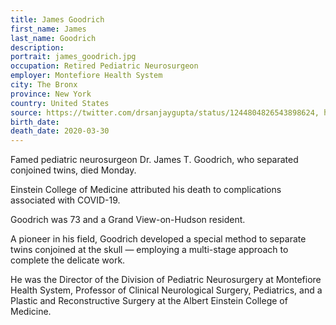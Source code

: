 ```yaml
---
title: James Goodrich
first_name: James
last_name: Goodrich
description: 
portrait: james_goodrich.jpg
occupation: Retired Pediatric Neurosurgeon
employer: Montefiore Health System
city: The Bronx
province: New York
country: United States
source: https://twitter.com/drsanjaygupta/status/1244804826543898624, https://www.pennlive.com/coronavirus/2020/03/new-york-pediatric-neurosurgeon-who-separated-conjoined-twins-dies-from-coronavirus-reports.html, https://www.lohud.com/story/news/coronavirus/2020/03/30/coronavirus-claims-famed-neurosurgeon-dr-james-goodrich/5091116002/, https://www.nytimes.com/2020/04/01/obituaries/dr-james-t-goodrich-dead-coronavirus.html
birth_date: 
death_date: 2020-03-30
---
```


Famed pediatric neurosurgeon Dr. James T. Goodrich, who separated conjoined twins, died Monday.

Einstein College of Medicine attributed his death to complications associated with COVID-19.

Goodrich was 73 and a Grand View-on-Hudson resident.

A pioneer in his field, Goodrich developed a special method to separate twins conjoined at the skull — employing a multi-stage approach to complete the delicate work.

He was the Director of the Division of Pediatric Neurosurgery at Montefiore Health System, Professor of Clinical Neurological Surgery, Pediatrics, and a Plastic and Reconstructive Surgery at the Albert Einstein College of Medicine.
